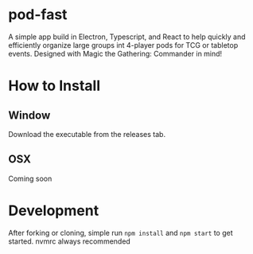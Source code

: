 # pod-fast

A simple app build in Electron, Typescript, and React to help quickly and efficiently organize large groups int 4-player pods for TCG or tabletop events. Designed with Magic the Gathering: Commander in mind!

# How to Install

## Window
Download the executable from the releases tab.

## OSX
Coming soon

# Development

After forking or cloning, simple run `npm install` and `npm start` to get started. nvmrc always recommended